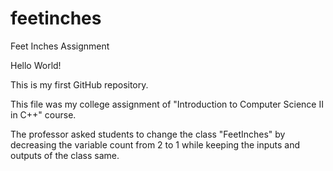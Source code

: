 # feetinches
Feet Inches Assignment


Hello World!

This is my first GitHub repository.

This file was my college assignment of "Introduction to Computer Science II in C++" course.

The professor asked students to change the class "FeetInches" by decreasing 
the variable count from 2 to 1 while keeping the inputs and outputs of the class same.
